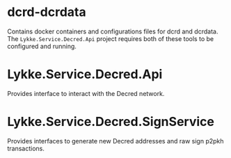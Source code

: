 # dcrd-dcrdata

Contains docker containers and configurations files for dcrd and dcrdata.  The `Lykke.Service.Decred.Api` project requires both of these tools to be configured and running.

# Lykke.Service.Decred.Api

Provides interface to interact with the Decred network.

# Lykke.Service.Decred.SignService

Provides interfaces to generate new Decred addresses and raw sign p2pkh transactions.
